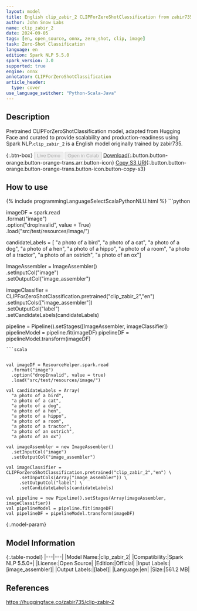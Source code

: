 ```yaml
---
layout: model
title: English clip_zabir_2 CLIPForZeroShotClassification from zabir735
author: John Snow Labs
name: clip_zabir_2
date: 2024-09-05
tags: [en, open_source, onnx, zero_shot, clip, image]
task: Zero-Shot Classification
language: en
edition: Spark NLP 5.5.0
spark_version: 3.0
supported: true
engine: onnx
annotator: CLIPForZeroShotClassification
article_header:
  type: cover
use_language_switcher: "Python-Scala-Java"
---
```


## Description

Pretrained CLIPForZeroShotClassification model, adapted from Hugging Face and curated to provide scalability and production-readiness using Spark NLP.`clip_zabir_2` is a English model originally trained by zabir735.

{:.btn-box}
<button class="button button-orange" disabled>Live Demo</button>
<button class="button button-orange" disabled>Open in Colab</button>
[Download](https://s3.amazonaws.com/auxdata.johnsnowlabs.com/public/models/clip_zabir_2_en_5.5.0_3.0_1725540627710.zip){:.button.button-orange.button-orange-trans.arr.button-icon}
[Copy S3 URI](s3://auxdata.johnsnowlabs.com/public/models/clip_zabir_2_en_5.5.0_3.0_1725540627710.zip){:.button.button-orange.button-orange-trans.button-icon.button-copy-s3}

## How to use



<div class="tabs-box" markdown="1">
{% include programmingLanguageSelectScalaPythonNLU.html %}
```python

imageDF = spark.read \
    .format("image") \
    .option("dropInvalid", value = True) \
    .load("src/test/resources/image/")
    
candidateLabels = [
    "a photo of a bird",
    "a photo of a cat",
    "a photo of a dog",
    "a photo of a hen",
    "a photo of a hippo",
    "a photo of a room",
    "a photo of a tractor",
    "a photo of an ostrich",
    "a photo of an ox"]

ImageAssembler = ImageAssembler() \
	.setInputCol("image") \
	.setOutputCol("image_assembler")

imageClassifier = CLIPForZeroShotClassification.pretrained("clip_zabir_2","en") \
     .setInputCols(["image_assembler"]) \
     .setOutputCol("label") \
     .setCandidateLabels(candidateLabels)

pipeline = Pipeline().setStages([ImageAssembler, imageClassifier])
pipelineModel = pipeline.fit(imageDF)
pipelineDF = pipelineModel.transform(imageDF)


```
```scala

		
val imageDF = ResourceHelper.spark.read
  .format("image")
  .option("dropInvalid", value = true)
  .load("src/test/resources/image/")

val candidateLabels = Array(
  "a photo of a bird",
  "a photo of a cat",
  "a photo of a dog",
  "a photo of a hen",
  "a photo of a hippo",
  "a photo of a room",
  "a photo of a tractor",
  "a photo of an ostrich",
  "a photo of an ox")

val imageAssembler = new ImageAssembler()
  .setInputCol("image")
  .setOutputCol("image_assembler")
  
val imageClassifier = CLIPForZeroShotClassification.pretrained("clip_zabir_2","en") \
     .setInputCols(Array("image_assembler")) \
     .setOutputCol("label") \
     .setCandidateLabels(candidateLabels)
  
val pipeline = new Pipeline().setStages(Array(imageAssembler, imageClassifier))
val pipelineModel = pipeline.fit(imageDF)
val pipelineDF = pipelineModel.transform(imageDF)

```
</div>

{:.model-param}
## Model Information

{:.table-model}
|---|---|
|Model Name:|clip_zabir_2|
|Compatibility:|Spark NLP 5.5.0+|
|License:|Open Source|
|Edition:|Official|
|Input Labels:|[image_assembler]|
|Output Labels:|[label]|
|Language:|en|
|Size:|561.2 MB|

## References

https://huggingface.co/zabir735/clip-zabir-2